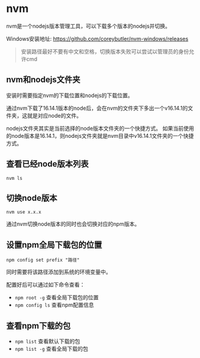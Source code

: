 # nvm

nvm是一个nodejs版本管理工具，可以下载多个版本的nodejs并切换。

Windows安装地址: <https://github.com/coreybutler/nvm-windows/releases>

>安装路径最好不要有中文和空格，切换版本失败可以尝试以管理员的身份允许cmd

## nvm和nodejs文件夹

安装时需要指定nvm的下载位置和nodejs的下载位置。

通过nvm下载了16.14.1版本的node后，会在nvm的文件夹下多出一个v16.14.1的文件夹，这就是对应node的文件。

nodejs文件夹其实是当前选择的node版本文件夹的一个快捷方式。
如果当前使用的node版本是16.14.1，则nodejs文件夹就是nvm目录中v16.14.1文件夹的一个快捷方式。

## 查看已经node版本列表

`nvm ls`

## 切换node版本

`nvm use x.x.x`

通过nvm切换node版本的同时也会切换对应的npm版本。

## 设置npm全局下载包的位置

`npm config set prefix "路径"`

同时需要将该路径添加到系统的环境变量中。

配置好后可以通过如下命令查看：

* `npm root -g` 查看全局下载包的位置
* `npm config ls` 查看npm配置信息

## 查看npm下载的包

* `npm list` 查看默认下载的包
* `npm list -g` 查看全局下载的包
